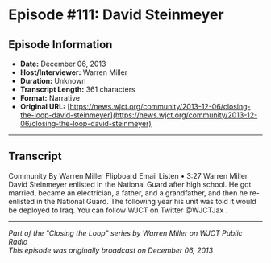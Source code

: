 # Episode #111: David Steinmeyer



## Episode Information

- **Date:** December 06, 2013
- **Host/Interviewer:** Warren Miller
- **Duration:** Unknown
- **Transcript Length:** 361 characters
- **Format:** Narrative
- **Original URL:** [https://news.wjct.org/community/2013-12-06/closing-the-loop-david-steinmeyer](https://news.wjct.org/community/2013-12-06/closing-the-loop-david-steinmeyer)

---

## Transcript

Community
By
Warren Miller
Flipboard
Email
Listen
•
3:27
Warren Miller
David Steinmeyer enlisted in the National Guard after high school.
He got married, became an electrician, a father, and a grandfather, and then he re-enlisted in the National Guard.
The following year his unit was told it would be deployed to Iraq.
You can follow WJCT on Twitter
@WJCTJax
.

---

*Part of the "Closing the Loop" series by Warren Miller on WJCT Public Radio*  
*This episode was originally broadcast on December 06, 2013*
